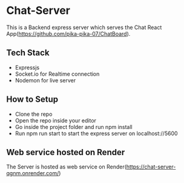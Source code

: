 # Chat-Server
This is a Backend express server which serves the Chat React App(https://github.com/pika-pika-07/ChatBoard).


## Tech Stack
- Expressjs
- Socket.io for Realtime connection
- Nodemon for live server

## How to Setup 
- Clone the repo
- Open the repo inside your editor
- Go inside the project folder and run npm install
- Run npm run start to start the express server on localhost://5600

## Web service hosted on Render
The Server is hosted as web service on Render(https://chat-server-qgnm.onrender.com/)


